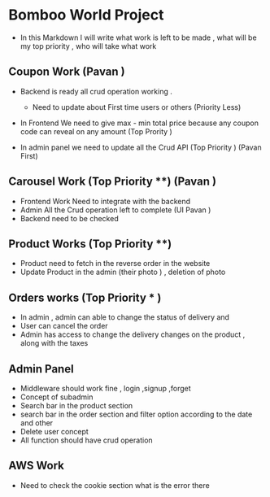 # Bomboo World Project

- In this Markdown I will write what work is left to be made , what will be my top priority , who will take what work

## Coupon Work (Pavan )

- Backend is ready all crud operation working .
  - Need to update about First time users or others (Priority Less)
- In Frontend We need to give max - min total price because any coupon code can reveal on any amount (Top Prority )

- In admin panel we need to update all the Crud API (Top Priority ) (Pavan First)

## Carousel Work (Top Priority **) (Pavan )

- Frontend Work Need to integrate with the backend 
- Admin All the Crud operation left to complete (UI Pavan )
- Backend need to be checked 

## Product Works  (Top Priority **)
 - Product need to fetch in the reverse order in the website 
 - Update Product in the admin (their photo ) , deletion of photo 

## Orders works  (Top Priority * )
 - In admin , admin can able to change the status of delivery and 
 - User can cancel the order 
 - Admin has access to change the delivery changes on the product , along with the taxes 

## Admin Panel 
 - Middleware should work fine , login ,signup ,forget 
 - Concept of subadmin 
 - Search bar in the product section 
 - search bar in the order section and filter option according to the date and other 
 - Delete user concept 
 - All function should have crud operation 


## AWS Work 
- Need to check the cookie section what is the error there 
